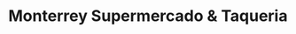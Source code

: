 ---
title: "Monterrey Supermercado & Taqueria"
url: /lawrenceville/monterrey-supermercado-und-taqueria/
shop: Supermarkt
---
